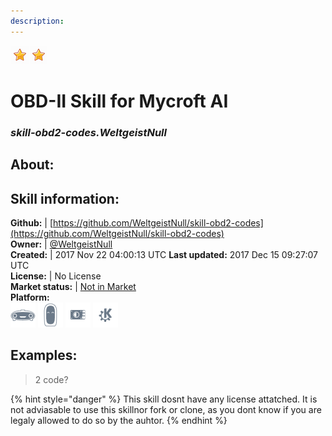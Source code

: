 ```yaml
---  
description:   
---  
```

![](../.gitbook/assets/star.png)![](../.gitbook/assets/star.png)  
# OBD-II Skill for Mycroft AI  
### _skill-obd2-codes.WeltgeistNull_  
## About:  


## Skill information:  
**Github:** | [https://github.com/WeltgeistNull/skill-obd2-codes](https://github.com/WeltgeistNull/skill-obd2-codes)  
**Owner:** | [@WeltgeistNull](https://github.com/WeltgeistNull)  
**Created:** | 2017 Nov 22 04:00:13 UTC  **Last updated:** 2017 Dec 15 09:27:07 UTC  
**License:** | No License  
**Market status:** | [Not in Market](https://market.mycroft.ai/skill/)  
**Platform:**  
 ![](../.gitbook/assets/mark-1-icon.png)  ![](../.gitbook/assets/mark-2-icon.png)  ![](../.gitbook/assets/picroft-icon.png)  ![](../.gitbook/assets/kde.png)   
## Examples:  
> 2 code?  
  
{% hint style="danger" %}
This skill dosnt have any license attatched. It is not adviasable to use this skillnor fork or clone, as you dont know if you are legaly allowed to do so by the auhtor.
{% endhint %}
